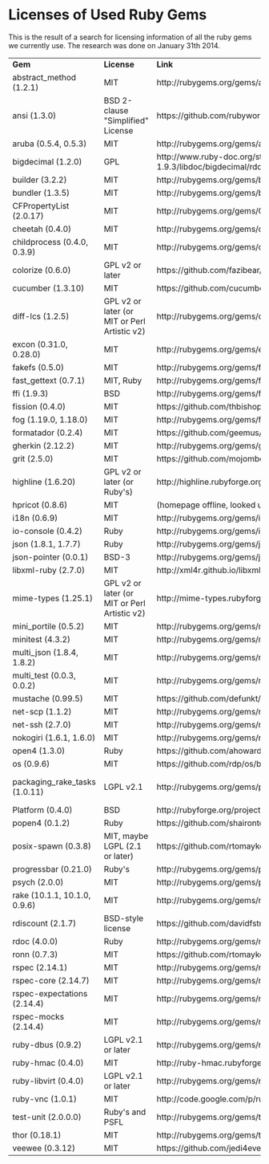 # Licenses of Used Ruby Gems

This is the result of a search for licensing information of all the ruby gems we currently use.
The research was done on January 31th 2014.


<TABLE CELLSPACING="0" COLS="4" BORDER="0">
	<TR>
		<TD ALIGN="LEFT"><B>Gem</B></TD>
		<TD ALIGN="LEFT"><B>License</B></TD>
		<TD ALIGN="LEFT"><B>Link</B></TD>
		<TD ALIGN="LEFT"><B>Comment</B></TD>
	</TR>
	<TR>
		<TD ALIGN="LEFT">abstract_method (1.2.1)</TD>
		<TD ALIGN="LEFT">MIT</TD>
		<TD ALIGN="LEFT">http://rubygems.org/gems/abstract_method</TD>
		<TD ALIGN="LEFT"><BR></TD>
	</TR>
	<TR>
		<TD ALIGN="LEFT">ansi (1.3.0)</TD>
		<TD ALIGN="LEFT">BSD 2-clause &quot;Simplified&quot; License</TD>
		<TD ALIGN="LEFT">https://github.com/rubyworks/ansi/blob/master/LICENSE.txt</TD>
		<TD ALIGN="LEFT"><BR></TD>
	</TR>
	<TR>
		<TD ALIGN="LEFT">aruba (0.5.4, 0.5.3)</TD>
		<TD ALIGN="LEFT">MIT</TD>
		<TD ALIGN="LEFT">http://rubygems.org/gems/aruba</TD>
		<TD ALIGN="LEFT"><BR></TD>
	</TR>
	<TR>
		<TD ALIGN="LEFT">bigdecimal (1.2.0)</TD>
		<TD ALIGN="LEFT">GPL </TD>
		<TD ALIGN="LEFT">http://www.ruby-doc.org/stdlib-1.9.3/libdoc/bigdecimal/rdoc/BigDecimal.html</TD>
		<TD ALIGN="LEFT">no license version info in README nor source files</TD>
	</TR>
	<TR>
		<TD ALIGN="LEFT">builder (3.2.2)</TD>
		<TD ALIGN="LEFT">MIT</TD>
		<TD ALIGN="LEFT">http://rubygems.org/gems/builder</TD>
		<TD ALIGN="LEFT"><BR></TD>
	</TR>
	<TR>
		<TD ALIGN="LEFT">bundler (1.3.5)</TD>
		<TD ALIGN="LEFT">MIT</TD>
		<TD ALIGN="LEFT">http://rubygems.org/gems/bundler</TD>
		<TD ALIGN="LEFT"><BR></TD>
	</TR>
	<TR>
		<TD ALIGN="LEFT">CFPropertyList (2.0.17)</TD>
		<TD ALIGN="LEFT">MIT</TD>
		<TD ALIGN="LEFT">http://rubygems.org/gems/CFPropertyList</TD>
		<TD ALIGN="LEFT"><BR></TD>
	</TR>
	<TR>
		<TD ALIGN="LEFT">cheetah (0.4.0)</TD>
		<TD ALIGN="LEFT">MIT</TD>
		<TD ALIGN="LEFT">http://rubygems.org/gems/cheetah</TD>
		<TD ALIGN="LEFT"><BR></TD>
	</TR>
	<TR>
		<TD ALIGN="LEFT">childprocess (0.4.0, 0.3.9)</TD>
		<TD ALIGN="LEFT">MIT</TD>
		<TD ALIGN="LEFT">http://rubygems.org/gems/childprocess</TD>
		<TD ALIGN="LEFT"><BR></TD>
	</TR>
	<TR>
		<TD ALIGN="LEFT">colorize (0.6.0)</TD>
		<TD ALIGN="LEFT">GPL v2 or later</TD>
		<TD ALIGN="LEFT">https://github.com/fazibear/colorize/blob/master/LICENSE</TD>
		<TD ALIGN="LEFT"><BR></TD>
	</TR>
	<TR>
		<TD ALIGN="LEFT">cucumber (1.3.10)</TD>
		<TD ALIGN="LEFT">MIT</TD>
		<TD ALIGN="LEFT">https://github.com/cucumber/cucumber/blob/master/LICENSE</TD>
		<TD ALIGN="LEFT"><BR></TD>
	</TR>
	<TR>
		<TD ALIGN="LEFT">diff-lcs (1.2.5)</TD>
		<TD ALIGN="LEFT">GPL v2 or later (or MIT or Perl Artistic v2)</TD>
		<TD ALIGN="LEFT">http://rubygems.org/gems/diff-lcs</TD>
		<TD ALIGN="LEFT"><BR></TD>
	</TR>
	<TR>
		<TD ALIGN="LEFT">excon (0.31.0, 0.28.0)</TD>
		<TD ALIGN="LEFT">MIT</TD>
		<TD ALIGN="LEFT">http://rubygems.org/gems/excon</TD>
		<TD ALIGN="LEFT"><BR></TD>
	</TR>
	<TR>
		<TD ALIGN="LEFT">fakefs (0.5.0)</TD>
		<TD ALIGN="LEFT">MIT</TD>
		<TD ALIGN="LEFT">http://rubygems.org/gems/fakefs</TD>
		<TD ALIGN="LEFT"><BR></TD>
	</TR>
	<TR>
		<TD ALIGN="LEFT">fast_gettext (0.7.1)</TD>
		<TD ALIGN="LEFT">MIT, Ruby</TD>
		<TD ALIGN="LEFT">http://rubygems.org/gems/fast_gettext</TD>
		<TD ALIGN="LEFT"><BR></TD>
	</TR>
	<TR>
		<TD ALIGN="LEFT">ffi (1.9.3)</TD>
		<TD ALIGN="LEFT">BSD</TD>
		<TD ALIGN="LEFT">http://rubygems.org/gems/ffi</TD>
		<TD ALIGN="LEFT"><BR></TD>
	</TR>
	<TR>
		<TD ALIGN="LEFT">fission (0.4.0)</TD>
		<TD ALIGN="LEFT">MIT</TD>
		<TD ALIGN="LEFT">https://github.com/thbishop/fission/blob/master/LICENSE</TD>
		<TD ALIGN="LEFT"><BR></TD>
	</TR>
	<TR>
		<TD ALIGN="LEFT">fog (1.19.0, 1.18.0)</TD>
		<TD ALIGN="LEFT">MIT</TD>
		<TD ALIGN="LEFT">http://rubygems.org/gems/fog</TD>
		<TD ALIGN="LEFT"><BR></TD>
	</TR>
	<TR>
		<TD ALIGN="LEFT">formatador (0.2.4)</TD>
		<TD ALIGN="LEFT">MIT</TD>
		<TD ALIGN="LEFT">https://github.com/geemus/formatador/blob/master/README.rdoc</TD>
		<TD ALIGN="LEFT"><BR></TD>
	</TR>
	<TR>
		<TD ALIGN="LEFT">gherkin (2.12.2)</TD>
		<TD ALIGN="LEFT">MIT</TD>
		<TD ALIGN="LEFT">http://rubygems.org/gems/gherkin</TD>
		<TD ALIGN="LEFT"><BR></TD>
	</TR>
	<TR>
		<TD ALIGN="LEFT">grit (2.5.0)</TD>
		<TD ALIGN="LEFT">MIT</TD>
		<TD ALIGN="LEFT">https://github.com/mojombo/grit/blob/master/LICENSE</TD>
		<TD ALIGN="LEFT"><BR></TD>
	</TR>
	<TR>
		<TD ALIGN="LEFT">highline (1.6.20)</TD>
		<TD ALIGN="LEFT">GPL v2 or later (or Ruby's)</TD>
		<TD ALIGN="LEFT">http://highline.rubyforge.org/doc/files/COPYING.html</TD>
		<TD ALIGN="LEFT"><BR></TD>
	</TR>
	<TR>
		<TD ALIGN="LEFT">hpricot (0.8.6)</TD>
		<TD ALIGN="LEFT">MIT</TD>
		<TD ALIGN="LEFT">(homepage offline, looked up in COPYING file)</TD>
		<TD ALIGN="LEFT"><BR></TD>
	</TR>
	<TR>
		<TD ALIGN="LEFT">i18n (0.6.9)</TD>
		<TD ALIGN="LEFT">MIT</TD>
		<TD ALIGN="LEFT">http://rubygems.org/gems/i18n</TD>
		<TD ALIGN="LEFT"><BR></TD>
	</TR>
	<TR>
		<TD ALIGN="LEFT">io-console (0.4.2)</TD>
		<TD ALIGN="LEFT">Ruby</TD>
		<TD ALIGN="LEFT">http://rubygems.org/gems/io-console</TD>
		<TD ALIGN="LEFT"><BR></TD>
	</TR>
	<TR>
		<TD ALIGN="LEFT">json (1.8.1, 1.7.7)</TD>
		<TD ALIGN="LEFT">Ruby</TD>
		<TD ALIGN="LEFT">http://rubygems.org/gems/json</TD>
		<TD ALIGN="LEFT"><BR></TD>
	</TR>
	<TR>
		<TD ALIGN="LEFT">json-pointer (0.0.1)</TD>
		<TD ALIGN="LEFT">BSD-3</TD>
		<TD ALIGN="LEFT">http://rubygems.org/gems/json-pointer</TD>
		<TD ALIGN="LEFT">see LICENSE file</TD>
	</TR>
	<TR>
		<TD ALIGN="LEFT">libxml-ruby (2.7.0)</TD>
		<TD ALIGN="LEFT">MIT</TD>
		<TD ALIGN="LEFT">http://xml4r.github.io/libxml-ruby/license.html</TD>
		<TD ALIGN="LEFT"><BR></TD>
	</TR>
	<TR>
		<TD ALIGN="LEFT">mime-types (1.25.1)</TD>
		<TD ALIGN="LEFT">GPL v2 or later (or MIT or Perl Artistic v2)</TD>
		<TD ALIGN="LEFT">http://mime-types.rubyforge.org/Licence_rdoc.html</TD>
		<TD ALIGN="LEFT"><BR></TD>
	</TR>
	<TR>
		<TD ALIGN="LEFT">mini_portile (0.5.2)</TD>
		<TD ALIGN="LEFT">MIT</TD>
		<TD ALIGN="LEFT">http://rubygems.org/gems/mini_portile</TD>
		<TD ALIGN="LEFT"><BR></TD>
	</TR>
	<TR>
		<TD ALIGN="LEFT">minitest (4.3.2)</TD>
		<TD ALIGN="LEFT">MIT</TD>
		<TD ALIGN="LEFT">http://rubygems.org/gems/minitest</TD>
		<TD ALIGN="LEFT"><BR></TD>
	</TR>
	<TR>
		<TD ALIGN="LEFT">multi_json (1.8.4, 1.8.2)</TD>
		<TD ALIGN="LEFT">MIT</TD>
		<TD ALIGN="LEFT">http://rubygems.org/gems/multi_json</TD>
		<TD ALIGN="LEFT"><BR></TD>
	</TR>
	<TR>
		<TD ALIGN="LEFT">multi_test (0.0.3, 0.0.2)</TD>
		<TD ALIGN="LEFT">MIT</TD>
		<TD ALIGN="LEFT">http://rubygems.org/gems/multi_test</TD>
		<TD ALIGN="LEFT"><BR></TD>
	</TR>
	<TR>
		<TD ALIGN="LEFT">mustache (0.99.5)</TD>
		<TD ALIGN="LEFT">MIT</TD>
		<TD ALIGN="LEFT">https://github.com/defunkt/mustache/blob/master/LICENSE</TD>
		<TD ALIGN="LEFT"><BR></TD>
	</TR>
	<TR>
		<TD ALIGN="LEFT">net-scp (1.1.2)</TD>
		<TD ALIGN="LEFT">MIT</TD>
		<TD ALIGN="LEFT">http://rubygems.org/gems/net-scp</TD>
		<TD ALIGN="LEFT"><BR></TD>
	</TR>
	<TR>
		<TD ALIGN="LEFT">net-ssh (2.7.0)</TD>
		<TD ALIGN="LEFT">MIT</TD>
		<TD ALIGN="LEFT">http://rubygems.org/gems/net-ssh</TD>
		<TD ALIGN="LEFT"><BR></TD>
	</TR>
	<TR>
		<TD ALIGN="LEFT">nokogiri (1.6.1, 1.6.0)</TD>
		<TD ALIGN="LEFT">MIT</TD>
		<TD ALIGN="LEFT">http://rubygems.org/gems/nokogiri</TD>
		<TD ALIGN="LEFT"><BR></TD>
	</TR>
	<TR>
		<TD ALIGN="LEFT">open4 (1.3.0)</TD>
		<TD ALIGN="LEFT">Ruby</TD>
		<TD ALIGN="LEFT">https://github.com/ahoward/open4/blob/master/LICENSE</TD>
		<TD ALIGN="LEFT"><BR></TD>
	</TR>
	<TR>
		<TD ALIGN="LEFT">os (0.9.6)</TD>
		<TD ALIGN="LEFT">MIT</TD>
		<TD ALIGN="LEFT">https://github.com/rdp/os/blob/master/LICENSE</TD>
		<TD ALIGN="LEFT"><BR></TD>
	</TR>
	<TR>
		<TD ALIGN="LEFT">packaging_rake_tasks (1.0.11)</TD>
		<TD ALIGN="LEFT">LGPL v2.1</TD>
		<TD ALIGN="LEFT">http://rubygems.org/gems/packaging_rake_tasks</TD>
		<TD ALIGN="LEFT">no 'or later' found in source file headers<BR>e.g. https://github.com/openSUSE/packaging_tasks/blob/master/lib/packaging/configuration.rb</TD>
	</TR>
	<TR>
		<TD ALIGN="LEFT">Platform (0.4.0)</TD>
		<TD ALIGN="LEFT">BSD</TD>
		<TD ALIGN="LEFT">http://rubyforge.org/projects/platform/</TD>
		<TD ALIGN="LEFT"><BR></TD>
	</TR>
	<TR>
		<TD ALIGN="LEFT">popen4 (0.1.2)</TD>
		<TD ALIGN="LEFT">Ruby</TD>
		<TD ALIGN="LEFT">https://github.com/shairontoledo/popen4/blob/master/LICENSE</TD>
		<TD ALIGN="LEFT"><BR></TD>
	</TR>
	<TR>
		<TD ALIGN="LEFT">posix-spawn (0.3.8)</TD>
		<TD ALIGN="LEFT">MIT, maybe LGPL (2.1 or later)</TD>
		<TD ALIGN="LEFT">https://github.com/rtomayko/posix-spawn/blob/master/COPYING</TD>
		<TD ALIGN="LEFT">see comment in LICENSE file: 'A small portion of the environ dup'ing code in ext/posix-spawn.c was taken from glibc ... glibc is
distributed under the terms of the LGPL license.' (2.1 or later)</TD>
	</TR>
	<TR>
		<TD ALIGN="LEFT">progressbar (0.21.0)</TD>
		<TD ALIGN="LEFT">Ruby's</TD>
		<TD ALIGN="LEFT">http://rubygems.org/gems/progressbar</TD>
		<TD ALIGN="LEFT"><BR></TD>
	</TR>
	<TR>
		<TD ALIGN="LEFT">psych (2.0.0)</TD>
		<TD ALIGN="LEFT">MIT</TD>
		<TD ALIGN="LEFT">http://rubygems.org/gems/psych</TD>
		<TD ALIGN="LEFT"><BR></TD>
	</TR>
	<TR>
		<TD ALIGN="LEFT">rake (10.1.1, 10.1.0, 0.9.6)</TD>
		<TD ALIGN="LEFT">MIT</TD>
		<TD ALIGN="LEFT">http://rubygems.org/gems/rake</TD>
		<TD ALIGN="LEFT"><BR></TD>
	</TR>
	<TR>
		<TD ALIGN="LEFT">rdiscount (2.1.7)</TD>
		<TD ALIGN="LEFT">BSD-style license</TD>
		<TD ALIGN="LEFT">https://github.com/davidfstr/rdiscount/blob/master/README.markdown</TD>
		<TD ALIGN="LEFT">see comment in README and COPYING</TD>
	</TR>
	<TR>
		<TD ALIGN="LEFT">rdoc (4.0.0)</TD>
		<TD ALIGN="LEFT">Ruby</TD>
		<TD ALIGN="LEFT">http://rubygems.org/gems/rdoc</TD>
		<TD ALIGN="LEFT"><BR></TD>
	</TR>
	<TR>
		<TD ALIGN="LEFT">ronn (0.7.3)</TD>
		<TD ALIGN="LEFT">MIT</TD>
		<TD ALIGN="LEFT">https://github.com/rtomayko/ronn/blob/master/COPYING#files</TD>
		<TD ALIGN="LEFT"><BR></TD>
	</TR>
	<TR>
		<TD ALIGN="LEFT">rspec (2.14.1)</TD>
		<TD ALIGN="LEFT">MIT</TD>
		<TD ALIGN="LEFT">http://rubygems.org/gems/rspec</TD>
		<TD ALIGN="LEFT"><BR></TD>
	</TR>
	<TR>
		<TD ALIGN="LEFT">rspec-core (2.14.7)</TD>
		<TD ALIGN="LEFT">MIT</TD>
		<TD ALIGN="LEFT">http://rubygems.org/gems/rspec</TD>
		<TD ALIGN="LEFT"><BR></TD>
	</TR>
	<TR>
		<TD ALIGN="LEFT">rspec-expectations (2.14.4)</TD>
		<TD ALIGN="LEFT">MIT</TD>
		<TD ALIGN="LEFT">http://rubygems.org/gems/rspec-expectations</TD>
		<TD ALIGN="LEFT"><BR></TD>
	</TR>
	<TR>
		<TD ALIGN="LEFT">rspec-mocks (2.14.4)</TD>
		<TD ALIGN="LEFT">MIT</TD>
		<TD ALIGN="LEFT">http://rubygems.org/gems/rspec-mocks</TD>
		<TD ALIGN="LEFT"><BR></TD>
	</TR>
	<TR>
		<TD ALIGN="LEFT">ruby-dbus (0.9.2)</TD>
		<TD ALIGN="LEFT">LGPL v2.1 or later</TD>
		<TD ALIGN="LEFT">http://rubygems.org/gems/ruby-dbus</TD>
		<TD ALIGN="LEFT"><BR></TD>
	</TR>
	<TR>
		<TD ALIGN="LEFT">ruby-hmac (0.4.0)</TD>
		<TD ALIGN="LEFT">MIT</TD>
		<TD ALIGN="LEFT">http://ruby-hmac.rubyforge.org/</TD>
		<TD ALIGN="LEFT"><BR></TD>
	</TR>
	<TR>
		<TD ALIGN="LEFT">ruby-libvirt (0.4.0)</TD>
		<TD ALIGN="LEFT">LGPL v2.1 or later</TD>
		<TD ALIGN="LEFT">http://rubygems.org/gems/ruby-libvirt</TD>
		<TD ALIGN="LEFT"><BR></TD>
	</TR>
	<TR>
		<TD ALIGN="LEFT">ruby-vnc (1.0.1)</TD>
		<TD ALIGN="LEFT">MIT</TD>
		<TD ALIGN="LEFT">http://code.google.com/p/ruby-vnc/</TD>
		<TD ALIGN="LEFT"><BR></TD>
	</TR>
	<TR>
		<TD ALIGN="LEFT">test-unit (2.0.0.0)</TD>
		<TD ALIGN="LEFT">Ruby's and PSFL</TD>
		<TD ALIGN="LEFT">http://rubygems.org/gems/test-unit</TD>
		<TD ALIGN="LEFT">PSFL for lib/test/unit/diff.rb</TD>
	</TR>
	<TR>
		<TD ALIGN="LEFT">thor (0.18.1)</TD>
		<TD ALIGN="LEFT">MIT</TD>
		<TD ALIGN="LEFT">http://rubygems.org/gems/thor</TD>
		<TD ALIGN="LEFT"><BR></TD>
	</TR>
	<TR>
		<TD ALIGN="LEFT">veewee (0.3.12)</TD>
		<TD ALIGN="LEFT">MIT</TD>
		<TD ALIGN="LEFT">https://github.com/jedi4ever/veewee/blob/master/License</TD>
		<TD ALIGN="LEFT"><BR></TD>
	</TR>
</TABLE>
